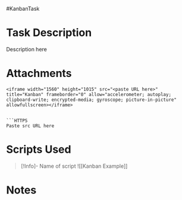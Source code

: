 #KanbanTask

# Task Description
Description here

# Attachments

```iframe
<iframe width="1560" height="1015" src="<paste URL here>" title="Kanban" frameborder="0" allow="accelerometer; autoplay; clipboard-write; encrypted-media; gyroscope; picture-in-picture" allowfullscreen></iframe>


```HTTPS
Paste src URL here
```

# Scripts Used

> [!Info]- Name of script
> ![[Kanban Example]]

# Notes

